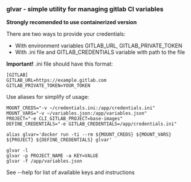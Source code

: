 ### glvar - simple utility for managing gitlab CI variables
**Strongly recomended to use containerized version**

There are two ways to provide your credentials:
* With environment variables GITLAB_URL, GITLAB_PRIVATE_TOKEN
* With .ini file and GITLAB_CREDENTIALS variable with path to the file

**Important!**
.ini file should have this format:

```
[GITLAB]
GITLAB_URL=https://example.gitlab.com
GITLAB_PRIVATE_TOKEN=YOUR_TOKEN
```

Use aliases for simplify of usage:

```
MOUNT_CREDS="-v ~/credentials.ini:/app/credentials.ini"
MOUNT_VARS="-v ~/variables.json:/app/variables.json"
PROJECT="-e CLI_GITLAB_PROJECT=base-images"
DEFINE_CREDENTIALS="-e GITLAB_CREDENTIALS=/app/credentials.ini"

alias glvar='docker run -ti --rm ${MOUNT_CREDS} ${MOUNT_VARS} ${PROJECT} ${DEFINE_CREDENTIALS} glvar'

glvar -l
glvar -p PROJECT_NAME -a KEY=VALUE
glvar -f /app/variables.json
```

See --help for list of available keys and instructions


